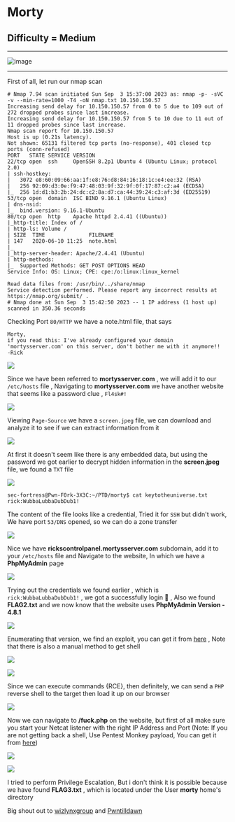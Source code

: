# Morty

## Difficulty = Medium
***
![image](https://github.com/sec-fortress/sec-fortress.github.io/assets/132317714/15a53e34-7085-4916-b0b7-7d1814091ce7)
***

First of all, let run our nmap scan

```shell
# Nmap 7.94 scan initiated Sun Sep  3 15:37:00 2023 as: nmap -p- -sVC -v --min-rate=1000 -T4 -oN nmap.txt 10.150.150.57
Increasing send delay for 10.150.150.57 from 0 to 5 due to 109 out of 272 dropped probes since last increase.
Increasing send delay for 10.150.150.57 from 5 to 10 due to 11 out of 11 dropped probes since last increase.
Nmap scan report for 10.150.150.57
Host is up (0.21s latency).
Not shown: 65131 filtered tcp ports (no-response), 401 closed tcp ports (conn-refused)
PORT   STATE SERVICE VERSION
22/tcp open  ssh     OpenSSH 8.2p1 Ubuntu 4 (Ubuntu Linux; protocol 2.0)
| ssh-hostkey: 
|   3072 e8:60:09:66:aa:1f:e8:76:d8:84:16:18:1c:e4:ee:32 (RSA)
|   256 92:09:d3:0e:f9:47:48:03:9f:32:9f:0f:17:87:c2:a4 (ECDSA)
|_  256 1d:d1:b3:2b:24:dc:c2:8a:d7:ca:44:39:24:c3:af:3d (ED25519)
53/tcp open  domain  ISC BIND 9.16.1 (Ubuntu Linux)
| dns-nsid: 
|_  bind.version: 9.16.1-Ubuntu
80/tcp open  http    Apache httpd 2.4.41 ((Ubuntu))
|_http-title: Index of /
| http-ls: Volume /
| SIZE  TIME              FILENAME
| 147   2020-06-10 11:25  note.html
|_
|_http-server-header: Apache/2.4.41 (Ubuntu)
| http-methods: 
|_  Supported Methods: GET POST OPTIONS HEAD
Service Info: OS: Linux; CPE: cpe:/o:linux:linux_kernel

Read data files from: /usr/bin/../share/nmap
Service detection performed. Please report any incorrect results at https://nmap.org/submit/ .
# Nmap done at Sun Sep  3 15:42:50 2023 -- 1 IP address (1 host up) scanned in 350.36 seconds
```

Checking Port `80/HTTP` we have a note.html file, that says

```
Morty,  
if you read this: I've already configured your domain 'mortysserver.com' on this server, don't bother me with it anymore!!  
-Rick
```

![](https://i.imgur.com/f8atRIZ.png)

Since we have been referred to **mortysserver.com** , we will add it to our `/etc/hosts` file , Navigating to **mortysserver.com** we have another website that seems like a password clue , `Fl4sk#!`

![](https://i.imgur.com/nsok2MH.png)


Viewing `Page-Source` we have a `screen.jpeg` file, we can download and analyze it to see if we can extract information from it

![](https://i.imgur.com/XdgAhmQ.png)

At first it doesn't seem like there is any embedded data, but using the password we got earlier to decrypt hidden information in the **screen.jpeg** file, we found a `TXT` file

![](https://i.imgur.com/kxDYKHf.png)

```shell
sec-fortress@Pwn-F0rk-3X3C:~/PTD/morty$ cat keytotheuniverse.txt 
rick:WubbaLubbaDubDub1!
```

The content of the file looks like a credential, Tried it for `SSH` but didn't work, We have port `53/DNS` opened, so we can do a zone transfer

![](https://i.imgur.com/mg6a8hd.png)

Nice we have **rickscontrolpanel.mortysserver.com** subdomain, add it to your `/etc/hosts` file and Navigate to the website, In which we have a **PhpMyAdmin** page

![](https://i.imgur.com/QKIlf9M.png)

Trying out the credentials we found earlier , which is `rick:WubbaLubbaDubDub1!` , we got a successfully login 🤟 , Also we found **FLAG2.txt** and we now know that the website uses **PhpMyAdmin Version - 4.8.1**

![](https://i.imgur.com/cxJOvWE.png)

Enumerating that version, we find an exploit, you can get it from [here](https://www.exploit-db.com/exploits/50457) , Note that there is also a manual method to get shell

![](https://i.imgur.com/yfx4iDf.png)

![](https://i.imgur.com/23sR0vL.png)

Since we can execute commands {RCE}, then definitely, we can send a `PHP` reverse shell to the target then load it up on our browser

![](https://i.imgur.com/OcxCIIT.png)

Now we can navigate to **/fuck.php** on the website, but first of all make sure you start your Netcat listener with the right IP Address and Port (Note: If you are not getting back a shell, Use Pentest Monkey payload, You can get it from [here](https://github.com/pentestmonkey/php-reverse-shell/blob/master/php-reverse-shell.php))

![](https://i.imgur.com/tZ7SSuB.png)

![](https://i.imgur.com/QFrTa40.png)

I tried to perform Privilege Escalation, But i don't think it is possible because we have found **FLAG3.txt** , which is located under the User **morty** home's directory

Big shout out to [wizlynxgroup](https://www.wizlynxgroup.com/) and [Pwntilldawn](https://online.pwntilldawn.com/)


